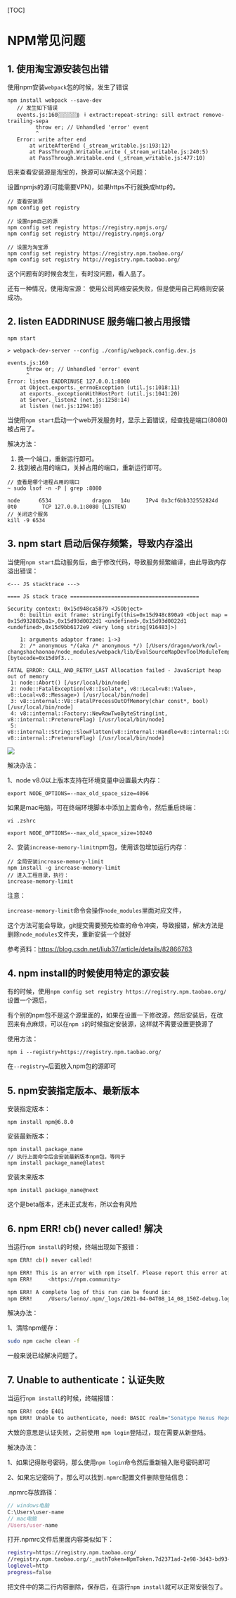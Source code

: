 [TOC]

# NPM常见问题

## 1. 使用淘宝源安装包出错

使用npm安装`webpack`包的时候，发生了错误

```
npm install webpack --save-dev
   // 发生如下错误
   events.js:160░░░░░░⸩ ⠸ extract:repeat-string: sill extract remove-trailing-sepa
         throw er; // Unhandled 'error' event
         ^
   Error: write after end
       at writeAfterEnd (_stream_writable.js:193:12)
       at PassThrough.Writable.write (_stream_writable.js:240:5)
       at PassThrough.Writable.end (_stream_writable.js:477:10)
```

后来查看安装源是淘宝的，换源可以解决这个问题：

设置npmjs的源(可能需要VPN)，如果https不行就换成http的。

```
// 查看安装源
npm config get registry 	

// 设置npm自己的源
npm config set registry https://registry.npmjs.org/
npm config set registry http://registry.npmjs.org/

// 设置为淘宝源
npm config set registry https://registry.npm.taobao.org/
npm config set registry http://registry.npm.taobao.org/
```

这个问题有的时候会发生，有时没问题，看人品了。

还有一种情况，使用淘宝源： 使用公司网络安装失败，但是使用自己网络则安装成功。



## 2. listen EADDRINUSE 服务端口被占用报错

```
npm start

> webpack-dev-server --config ./config/webpack.config.dev.js

events.js:160
      throw er; // Unhandled 'error' event
      ^
Error: listen EADDRINUSE 127.0.0.1:8080
    at Object.exports._errnoException (util.js:1018:11)
    at exports._exceptionWithHostPort (util.js:1041:20)
    at Server._listen2 (net.js:1258:14)
    at listen (net.js:1294:10)
```

当使用`npm start`启动一个web开发服务时，显示上面错误，经查找是端口(8080)被占用了。

解决方法：

1. 换一个端口，重新运行即可。
2. 找到被占用的端口，关掉占用的端口，重新运行即可。

```
// 查看是哪个进程占用的端口
~ sudo lsof -n -P | grep :8080

node      6534             dragon   14u     IPv4 0x3cf6bb332552824d        0t0        TCP 127.0.0.1:8080 (LISTEN)
// 关闭这个服务
kill -9 6534
```

## 3. npm start 启动后保存频繁，导致内存溢出

当使用`npm start`启动服务后，由于修改代码，导致服务频繁编译，由此导致内存溢出错误：

```
<--- JS stacktrace --->

==== JS stack trace =========================================

Security context: 0x15d948ca5879 <JSObject>
    0: builtin exit frame: stringify(this=0x15d948c890a9 <Object map = 0x15d932802ba1>,0x15d93d0022d1 <undefined>,0x15d93d0022d1 <undefined>,0x15d9bb6172e9 <Very long string[916483]>)

    1: arguments adaptor frame: 1->3
    2: /* anonymous */(aka /* anonymous */) [/Users/dragon/work/owl-changshachaonao/node_modules/webpack/lib/EvalSourceMapDevToolModuleTemplatePlugin.js:103] [bytecode=0x15d9f3...

FATAL ERROR: CALL_AND_RETRY_LAST Allocation failed - JavaScript heap out of memory
 1: node::Abort() [/usr/local/bin/node]
 2: node::FatalException(v8::Isolate*, v8::Local<v8::Value>, v8::Local<v8::Message>) [/usr/local/bin/node]
 3: v8::internal::V8::FatalProcessOutOfMemory(char const*, bool) [/usr/local/bin/node]
 4: v8::internal::Factory::NewRawTwoByteString(int, v8::internal::PretenureFlag) [/usr/local/bin/node]
 5: v8::internal::String::SlowFlatten(v8::internal::Handle<v8::internal::ConsString>, v8::internal::PretenureFlag) [/usr/local/bin/node]
```

![](./img/001-npm.png)



解决办法：

1、node v8.0以上版本支持在环境变量中设置最大内存：

```
export NODE_OPTIONS=--max_old_space_size=4096
```

如果是mac电脑，可在终端环境脚本中添加上面命令，然后重启终端：

```
vi .zshrc

export NODE_OPTIONS=--max_old_space_size=10240
```



2、安装`increase-memory-limit`npm包，使用该包增加运行内存：

```
// 全局安装increase-memory-limit
npm install -g increase-memory-limit
// 进入工程目录，执行：
increase-memory-limit
```

注意：

`increase-memory-limit`命令会操作``node_modules``里面对应文件，

这个方法可能会导致，git提交需要预先检查的命令冲突，导致报错，解决方法是删除`node_modules`文件夹，重新安装一个就好

参考资料：https://blog.csdn.net/liub37/article/details/82866763



## 4. npm install的时候使用特定的源安装

有的时候，使用`npm config set registry https://registry.npm.taobao.org/`设置一个源后， 

有个别的npm包不是这个源里面的，如果在设置一下修改源，然后安装后，在改回来有点麻烦，可以在`npm i`的时候指定安装源，这样就不需要设置更换源了

使用方法：

```
npm i --registry=https://registry.npm.taobao.org/
```

在`--registry=`后面放入npm包的源即可



## 5. npm安装指定版本、最新版本

安装指定版本：

```
npm install npm@6.8.0
```



安装最新版本：

```
npm install package_name
// 执行上面命令后会安装最新版本npm包，等同于
npm install package_name@latest
```

安装未来版本

```
npm install package_name@next
```

这个是beta版本，还未正式发布，所以会有风险

## 6. npm ERR! cb() never called! 解决

当运行`npm install`的时候，终端出现如下报错：

```bash
npm ERR! cb() never called!

npm ERR! This is an error with npm itself. Please report this error at:
npm ERR!     <https://npm.community>

npm ERR! A complete log of this run can be found in:
npm ERR!     /Users/lenno/.npm/_logs/2021-04-04T08_14_08_150Z-debug.log
```

解决办法：

1、清除npm缓存：

```bash
sudo npm cache clean -f
```

一般来说已经解决问题了。



## 7. Unable to authenticate：认证失败

当运行`npm install`的时候，终端报错：

```bash
npm ERR! code E401
npm ERR! Unable to authenticate, need: BASIC realm="Sonatype Nexus Repository Manager"
```

大致的意思是认证失败，之前使用 `npm login`登陆过，现在需要从新登陆。

解决办法：

1、如果记得账号密码，那么使用`npm login`命令然后重新输入账号密码即可

2、如果忘记密码了，那么可以找到`.npmrc`配置文件删除登陆信息：

.npmrc存放路径：

```js
// windows电脑
C:\Users\user-name
// mac电脑
/Users/user-name
```

打开.npmrc文件后里面内容类似如下：

```bash
registry=https://registry.npm.taobao.org/
//registry.npm.taobao.org/:_authToken=NpmToken.7d2371ad-2e98-3d43-bd93-463f2d2cb2bb
loglevel=http
progress=false
```

把文件中的第二行内容删除，保存后，在运行`npm install`就可以正常安装包了。






